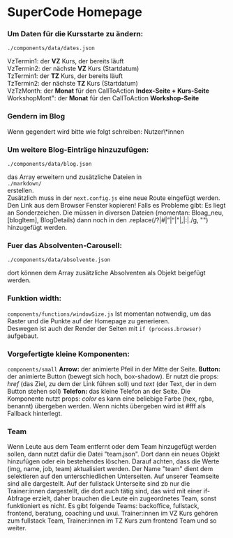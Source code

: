 # SuperCode Homepage

### Um Daten für die Kursstarte zu ändern:
`./components/data/dates.json`
    
VzTermin1: der **VZ** Kurs, der bereits läuft   
VzTermin2: der nächste **VZ** Kurs (Startdatum)   
TzTermin1: der **TZ** Kurs, der bereits läuft   
TzTermin2: der nächste **TZ** Kurs (Startdatum)   
VzTzMonth: der **Monat** für den CallToAction **Index-Seite + Kurs-Seite**   
WorkshopMont": der **Monat** für den CallToAction **Workshop-Seite**   

### Gendern im Blog
Wenn gegendert wird bitte wie folgt schreiben:
Nutzer\\*innen 

### Um weitere Blog-Einträge hinzuzufügen:
`./components/data/blog.json`

das Array erweitern und zusätzliche Dateien in   
`./markdown/`   
erstellen.  
Zusätzlich muss in der `next.config.js` eine neue Route eingefügt werden.  
Den Link aus dem Browser Fenster kopieren!
Falls es Probleme gibt: Es liegt an Sonderzeichen. Die müssen in diversen Dateien (momentan: Bloag_neu, [blogItem], BlogDetails) dann noch in den .replace(/\?|\#|”|“|"|,|:|\./g, "") hinzugefügt werden.

### Fuer das Absolventen-Carousell:
 `./components/data/absolvente.json`

dort können dem Array zusätzliche Absolventen als Objekt beigefügt werden.


### Funktion width:
`components/functions/windowSize.js`
Ist momentan notwendig, um das Raster und die Punkte auf der Homepage zu generieren.  
Deswegen ist auch der Render der Seiten mit `if (process.browser)` aufgebaut.

### Vorgefertigte kleine Komponenten:
`components/small`
**Arrow:** der animierte Pfeil in der Mitte der Seite.
**Button:** der animierte Button (bewegt sich hoch, box-shadow). Er nutzt die props: _href_ (das Ziel, zu dem der Link führen soll) und _text_ (der Text, der in dem Button stehen soll)
**Telefon:** das kleine Telefon an der Seite. Die Komponente nutzt props: _color_ es kann eine beliebige Farbe (hex, rgba, benannt) übergeben werden. Wenn nichts übergeben wird ist #fff als Fallback hinterlegt.

### Team
Wenn Leute aus dem Team entfernt oder dem Team hinzugefügt werden sollen, dann nutzt dafür die Datei "team.json". Dort dann ein neues Objekt hinzufügen oder ein bestehendes löschen. Darauf achten, dass die Werte (img, name, job, team) aktualisiert werden. Der Name "team" dient dem selektieren auf den unterschiedlichen Unterseiten. Auf unserer Teamseite sind alle dargestellt. Auf der fullstack Unterseite sind zb nur die Trainer:innen dargestellt, die dort auch tätig sind, das wird mit einer if-Abfrage erzielt, daher brauchen die Leute ein zugeordnetes Team, sonst funktioniert es nicht. Es gibt folgende Teams: backoffice, fullstack, frontend, beratung, coaching und uxui. Trainer:innen im VZ Kurs gehören zum fullstack Team, Trainer:innen im TZ Kurs zum frontend Team und so weiter.
